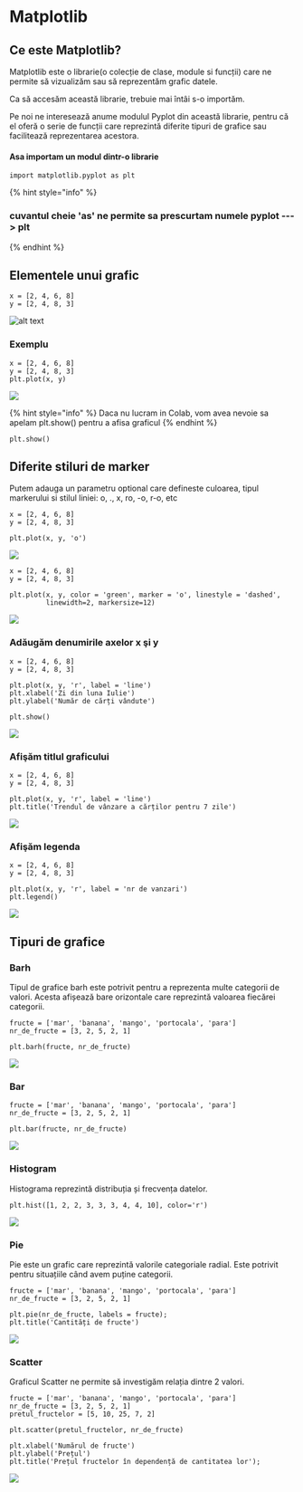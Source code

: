 # Matplotlib

## Ce este Matplotlib?

Matplotlib este o librarie\(o colecție de clase, module si funcții\) care ne permite să vizualizăm sau să reprezentăm grafic datele.

Ca să accesăm această librarie, trebuie mai întâi s-o importăm.

Pe noi ne interesează anume modulul Pyplot din această librarie, pentru că el oferă o serie de funcții care reprezintă diferite tipuri de grafice sau facilitează reprezentarea acestora.

#### Asa importam un modul dintr-o librarie 

```text
import matplotlib.pyplot as plt
```

{% hint style="info" %}
###  cuvantul cheie 'as' ne permite sa prescurtam numele pyplot ---&gt; plt
{% endhint %}

## Elementele unui grafic 

```text
x = [2, 4, 6, 8]
y = [2, 4, 8, 3]
```

![alt text](https://lh3.google.com/u/0/d/1-c-EMlO6uOW59ZNLgUFIbsVxoQ08gTL9=w1204-h878-iv1)

### Exemplu

```text
x = [2, 4, 6, 8]
y = [2, 4, 8, 3]
plt.plot(x, y) 
```

![](../../.gitbook/assets/image%20%28291%29.png)

{% hint style="info" %}
Daca nu lucram in Colab, vom avea nevoie sa apelam plt.show\(\) pentru a afisa graficul
{% endhint %}

```text
plt.show()
```

## Diferite stiluri de marker

Putem adauga un parametru optional care defineste culoarea, tipul markerului si stilul liniei: o, ., x, ro, -o, r-o, etc

```text
x = [2, 4, 6, 8]
y = [2, 4, 8, 3]

plt.plot(x, y, 'o')
```

![](../../.gitbook/assets/image%20%28294%29.png)

```
x = [2, 4, 6, 8]
y = [2, 4, 8, 3]

plt.plot(x, y, color = 'green', marker = 'o', linestyle = 'dashed',
         linewidth=2, markersize=12)
```

![](../../.gitbook/assets/image%20%28287%29.png)

### Adăugăm denumirile axelor x şi y

```text
x = [2, 4, 6, 8]
y = [2, 4, 8, 3]

plt.plot(x, y, 'r', label = 'line')
plt.xlabel('Zi din luna Iulie')
plt.ylabel('Număr de cărți vândute')

plt.show()
```

![](../../.gitbook/assets/image%20%28296%29.png)

### Afişăm titlul graficului

```text
x = [2, 4, 6, 8]
y = [2, 4, 8, 3]

plt.plot(x, y, 'r', label = 'line')
plt.title('Trendul de vânzare a cărților pentru 7 zile')
```

![](../../.gitbook/assets/image%20%28297%29.png)

### Afişăm legenda

```text
x = [2, 4, 6, 8]
y = [2, 4, 8, 3]

plt.plot(x, y, 'r', label = 'nr de vanzari')
plt.legend()
```

![](../../.gitbook/assets/image%20%28288%29.png)

## Tipuri de grafice

### Barh

Tipul de grafice barh este potrivit pentru a reprezenta multe categorii de valori. Acesta afișează bare orizontale care reprezintă valoarea fiecărei categorii.

```text
fructe = ['mar', 'banana', 'mango', 'portocala', 'para']
nr_de_fructe = [3, 2, 5, 2, 1]

plt.barh(fructe, nr_de_fructe)
```

![](../../.gitbook/assets/image%20%28289%29.png)

### Bar

```text
fructe = ['mar', 'banana', 'mango', 'portocala', 'para']
nr_de_fructe = [3, 2, 5, 2, 1]

plt.bar(fructe, nr_de_fructe)
```

![](../../.gitbook/assets/image%20%28293%29.png)

### Histogram

Histograma reprezintă distribuția și frecvența datelor.

```text
plt.hist([1, 2, 2, 3, 3, 3, 4, 4, 10], color='r')
```

![](../../.gitbook/assets/image%20%28290%29.png)

### Pie

Pie este un grafic care reprezintă valorile categoriale radial. Este potrivit pentru situațiile când avem puține categorii.

```text
fructe = ['mar', 'banana', 'mango', 'portocala', 'para']
nr_de_fructe = [3, 2, 5, 2, 1]

plt.pie(nr_de_fructe, labels = fructe);
plt.title('Cantități de fructe')
```

![](../../.gitbook/assets/image%20%28292%29.png)

### Scatter

Graficul Scatter ne permite să investigăm relația dintre 2 valori.

```text
fructe = ['mar', 'banana', 'mango', 'portocala', 'para']
nr_de_fructe = [3, 2, 5, 2, 1]
pretul_fructelor = [5, 10, 25, 7, 2]

plt.scatter(pretul_fructelor, nr_de_fructe)

plt.xlabel('Numărul de fructe')
plt.ylabel('Prețul')
plt.title('Prețul fructelor în dependență de cantitatea lor');
```

![](../../.gitbook/assets/image%20%28295%29.png)

